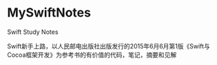 # MySwiftNotes
Swift Study Notes

Swift新手上路，以人民邮电出版社出版发行的2015年6月6月第1版《Swift与Cocoa框架开发》为参考书的有价值的代码，笔记，摘要和见解
